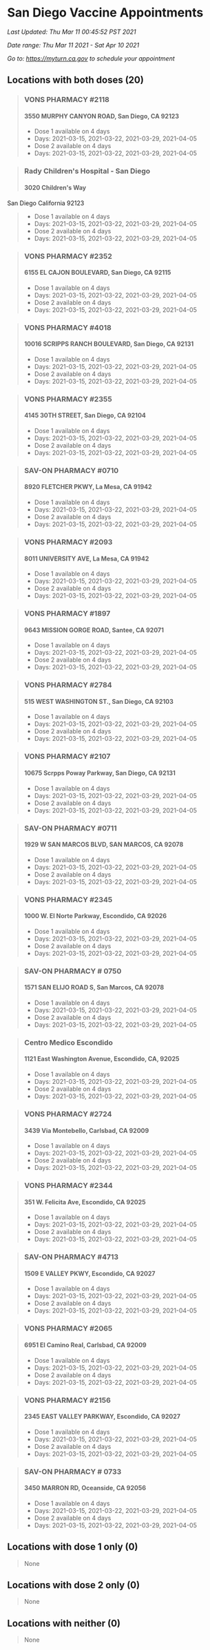# San Diego Vaccine Appointments
*Last Updated: Thu Mar 11 00:45:52 PST 2021*

*Date range: Thu Mar 11 2021 - Sat Apr 10 2021*

*Go to: <https://myturn.ca.gov> to schedule your appointment*


## Locations with both doses (20)

>### VONS PHARMACY #2118
>#### 3550 MURPHY CANYON ROAD, San Diego, CA 92123
>- Dose 1 available on 4 days
>  - Days: 2021-03-15, 2021-03-22, 2021-03-29, 2021-04-05
>- Dose 2 available on 4 days
>  - Days: 2021-03-15, 2021-03-22, 2021-03-29, 2021-04-05

>### Rady Children's Hospital - San Diego
>#### 3020 Children's Way
San Diego California 92123
>- Dose 1 available on 4 days
>  - Days: 2021-03-15, 2021-03-22, 2021-03-29, 2021-04-05
>- Dose 2 available on 4 days
>  - Days: 2021-03-15, 2021-03-22, 2021-03-29, 2021-04-05

>### VONS PHARMACY #2352
>#### 6155 EL CAJON BOULEVARD, San Diego, CA 92115
>- Dose 1 available on 4 days
>  - Days: 2021-03-15, 2021-03-22, 2021-03-29, 2021-04-05
>- Dose 2 available on 4 days
>  - Days: 2021-03-15, 2021-03-22, 2021-03-29, 2021-04-05

>### VONS PHARMACY #4018
>#### 10016 SCRIPPS RANCH BOULEVARD, San Diego, CA 92131
>- Dose 1 available on 4 days
>  - Days: 2021-03-15, 2021-03-22, 2021-03-29, 2021-04-05
>- Dose 2 available on 4 days
>  - Days: 2021-03-15, 2021-03-22, 2021-03-29, 2021-04-05

>### VONS PHARMACY #2355
>#### 4145 30TH STREET, San Diego, CA 92104
>- Dose 1 available on 4 days
>  - Days: 2021-03-15, 2021-03-22, 2021-03-29, 2021-04-05
>- Dose 2 available on 4 days
>  - Days: 2021-03-15, 2021-03-22, 2021-03-29, 2021-04-05

>### SAV-ON PHARMACY #0710
>#### 8920 FLETCHER PKWY, La Mesa, CA 91942
>- Dose 1 available on 4 days
>  - Days: 2021-03-15, 2021-03-22, 2021-03-29, 2021-04-05
>- Dose 2 available on 4 days
>  - Days: 2021-03-15, 2021-03-22, 2021-03-29, 2021-04-05

>### VONS PHARMACY #2093
>#### 8011 UNIVERSITY AVE, La Mesa, CA 91942
>- Dose 1 available on 4 days
>  - Days: 2021-03-15, 2021-03-22, 2021-03-29, 2021-04-05
>- Dose 2 available on 4 days
>  - Days: 2021-03-15, 2021-03-22, 2021-03-29, 2021-04-05

>### VONS PHARMACY #1897
>#### 9643 MISSION GORGE ROAD, Santee, CA 92071
>- Dose 1 available on 4 days
>  - Days: 2021-03-15, 2021-03-22, 2021-03-29, 2021-04-05
>- Dose 2 available on 4 days
>  - Days: 2021-03-15, 2021-03-22, 2021-03-29, 2021-04-05

>### VONS PHARMACY #2784
>#### 515 WEST WASHINGTON ST., San Diego, CA 92103
>- Dose 1 available on 4 days
>  - Days: 2021-03-15, 2021-03-22, 2021-03-29, 2021-04-05
>- Dose 2 available on 4 days
>  - Days: 2021-03-15, 2021-03-22, 2021-03-29, 2021-04-05

>### VONS PHARMACY #2107
>#### 10675 Scrpps Poway Parkway, San Diego, CA 92131
>- Dose 1 available on 4 days
>  - Days: 2021-03-15, 2021-03-22, 2021-03-29, 2021-04-05
>- Dose 2 available on 4 days
>  - Days: 2021-03-15, 2021-03-22, 2021-03-29, 2021-04-05

>### SAV-ON PHARMACY #0711
>#### 1929 W SAN MARCOS BLVD, SAN MARCOS, CA 92078
>- Dose 1 available on 4 days
>  - Days: 2021-03-15, 2021-03-22, 2021-03-29, 2021-04-05
>- Dose 2 available on 4 days
>  - Days: 2021-03-15, 2021-03-22, 2021-03-29, 2021-04-05

>### VONS PHARMACY #2345
>#### 1000 W. El Norte Parkway, Escondido, CA 92026
>- Dose 1 available on 4 days
>  - Days: 2021-03-15, 2021-03-22, 2021-03-29, 2021-04-05
>- Dose 2 available on 4 days
>  - Days: 2021-03-15, 2021-03-22, 2021-03-29, 2021-04-05

>### SAV-ON PHARMACY # 0750
>#### 1571 SAN ELIJO ROAD S, San Marcos, CA 92078
>- Dose 1 available on 4 days
>  - Days: 2021-03-15, 2021-03-22, 2021-03-29, 2021-04-05
>- Dose 2 available on 4 days
>  - Days: 2021-03-15, 2021-03-22, 2021-03-29, 2021-04-05

>### Centro Medico Escondido
>#### 1121 East Washington Avenue, Escondido, CA, 92025
>- Dose 1 available on 4 days
>  - Days: 2021-03-15, 2021-03-22, 2021-03-29, 2021-04-05
>- Dose 2 available on 4 days
>  - Days: 2021-03-15, 2021-03-22, 2021-03-29, 2021-04-05

>### VONS PHARMACY #2724
>#### 3439 Via Montebello, Carlsbad, CA 92009
>- Dose 1 available on 4 days
>  - Days: 2021-03-15, 2021-03-22, 2021-03-29, 2021-04-05
>- Dose 2 available on 4 days
>  - Days: 2021-03-15, 2021-03-22, 2021-03-29, 2021-04-05

>### VONS PHARMACY #2344
>#### 351 W. Felicita Ave, Escondido, CA 92025
>- Dose 1 available on 4 days
>  - Days: 2021-03-15, 2021-03-22, 2021-03-29, 2021-04-05
>- Dose 2 available on 4 days
>  - Days: 2021-03-15, 2021-03-22, 2021-03-29, 2021-04-05

>### SAV-ON PHARMACY #4713
>#### 1509 E VALLEY PKWY, Escondido, CA 92027
>- Dose 1 available on 4 days
>  - Days: 2021-03-15, 2021-03-22, 2021-03-29, 2021-04-05
>- Dose 2 available on 4 days
>  - Days: 2021-03-15, 2021-03-22, 2021-03-29, 2021-04-05

>### VONS PHARMACY #2065
>#### 6951 El Camino Real, Carlsbad, CA 92009
>- Dose 1 available on 4 days
>  - Days: 2021-03-15, 2021-03-22, 2021-03-29, 2021-04-05
>- Dose 2 available on 4 days
>  - Days: 2021-03-15, 2021-03-22, 2021-03-29, 2021-04-05

>### VONS PHARMACY #2156
>#### 2345 EAST VALLEY PARKWAY, Escondido, CA 92027
>- Dose 1 available on 4 days
>  - Days: 2021-03-15, 2021-03-22, 2021-03-29, 2021-04-05
>- Dose 2 available on 4 days
>  - Days: 2021-03-15, 2021-03-22, 2021-03-29, 2021-04-05

>### SAV-ON PHARMACY # 0733
>#### 3450 MARRON RD, Oceanside, CA 92056
>- Dose 1 available on 4 days
>  - Days: 2021-03-15, 2021-03-22, 2021-03-29, 2021-04-05
>- Dose 2 available on 4 days
>  - Days: 2021-03-15, 2021-03-22, 2021-03-29, 2021-04-05

## Locations with dose 1 only (0)

>None

## Locations with dose 2 only (0)

>None

## Locations with neither (0)

>None


